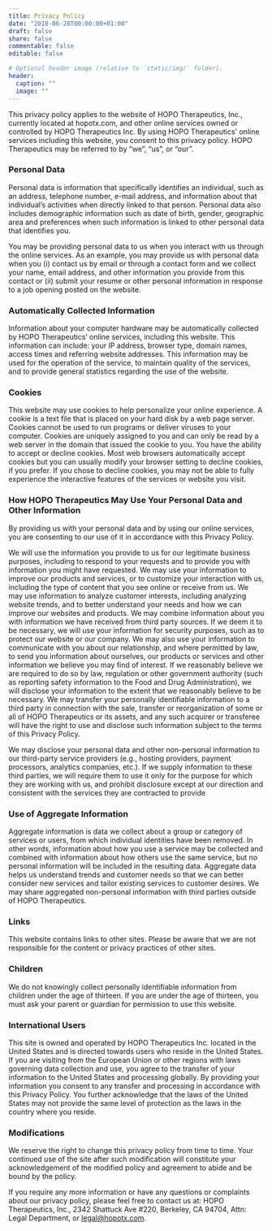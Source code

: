 ```yaml
---
title: Privacy Policy
date: "2018-06-28T00:00:00+01:00"
draft: false
share: false
commentable: false
editable: false

# Optional header image (relative to `static/img/` folder).
header:
  caption: ""
  image: ""
---
```


This privacy policy applies to the website of HOPO Therapeutics, Inc., currently located at hopotx.com, and other online services owned or controlled by HOPO Therapeutics Inc.  By using HOPO Therapeutics' online services including this website, you consent to this privacy policy. HOPO Therapeutics may be referred to by “we”, “us”, or “our”.

### Personal Data

Personal data is information that specifically identifies an individual, such as an address, telephone number, e-mail address, and information about that individual’s activities when directly linked to that person. Personal data also includes demographic information such as date of birth, gender, geographic area and preferences when such information is linked to other personal data that identifies you.

You may be providing personal data to us when you interact with us through the online services. As an example, you may provide us with personal data when you (i) contact us by email or through a contact form and we collect your name, email address, and other information you provide from this contact or (ii) submit your resume or other personal information in response to a job opening posted on the website.

### Automatically Collected Information

Information about your computer hardware may be automatically collected by HOPO Therapeutics’ online services, including this website.  This information can include: your IP address, browser type, domain names, access times and referring website addresses. This information may be used for the operation of the service, to maintain quality of the services, and to provide general statistics regarding the use of the website.

### Cookies

This website may use cookies to help personalize your online experience. A cookie is a text file that is placed on your hard disk by a web page server.  Cookies cannot be used to run programs or deliver viruses to your computer.  Cookies are uniquely assigned to you and can only be read by a web server in the domain that issued the cookie to you.  You have the ability to accept or decline cookies.  Most web browsers automatically accept cookies but you can usually modify your browser setting to decline cookies, if you prefer. If you chose to decline cookies, you may not be able to fully experience the interactive features of the services or website you visit.

### How HOPO Therapeutics May Use Your Personal Data and Other Information
By providing us with your personal data and by using our online services, you are consenting to our use of it in accordance with this Privacy Policy.

We will use the information you provide to us for our legitimate business purposes, including to respond to your requests and to provide you with information you might have requested. We may use your information to improve our products and services, or to customize your interaction with us, including the type of content that you see online or receive from us. We may use information to analyze customer interests, including analyzing website trends, and to better understand your needs and how we can improve our websites and products. We may combine information about you with information we have received from third party sources. If we deem it to be necessary, we will use your information for security purposes, such as to protect our website or our company. We may also use your information to communicate with you about our relationship, and where permitted by law, to send you information about ourselves, our products or services and other information we believe you may find of interest.  If we reasonably believe we are required to do so by law, regulation or other government authority (such as reporting safety information to the Food and Drug Administration), we will disclose your information to the extent that we reasonably believe to be necessary. We may transfer your personally identifiable information to a third party in connection with the sale, transfer or reorganization of some or all of HOPO Therapeutics or its assets, and any such acquirer or transferee will have the right to use and disclose such information subject to the terms of this Privacy Policy.

We may disclose your personal data and other non-personal information to our third-party service providers (e.g., hosting providers, payment processors, analytics companies, etc.). If we supply information to these third parties, we will require them to use it only for the purpose for which they are working with us, and prohibit disclosure except at our direction and consistent with the services they are contracted to provide

### Use of Aggregate Information
Aggregate information is data we collect about a group or category of services or users, from which individual identities have been removed. In other words, information about how you use a service may be collected and combined with information about how others use the same service, but no personal information will be included in the resulting data. Aggregate data helps us understand trends and customer needs so that we can better consider new services and tailor existing services to customer desires. We may share aggregated non-personal information with third parties outside of HOPO Therapeutics.

### Links
This website contains links to other sites.  Please be aware that we are not responsible for the content or privacy practices of other sites.

### Children
We do not knowingly collect personally identifiable information from children under the age of thirteen.  If you are under the age of thirteen, you must ask your parent or guardian for permission to use this website.

### International Users
This site is owned and operated by HOPO Therapeutics Inc. located in the United States and is directed towards users who reside in the United States. If you are visiting from the European Union or other regions with laws governing data collection and use, you agree to the transfer of your information to the United States and processing globally. By providing your information you consent to any transfer and processing in accordance with this Privacy Policy.  You further acknowledge that the laws of the United States may not provide the same level of protection as the laws in the country where you reside.

### Modifications
We reserve the right to change this privacy policy from time to time.  Your continued use of the site after such modification will constitute your acknowledgement of the modified policy and agreement to abide and be bound by the policy.

If you require any more information or have any questions or complaints about our privacy policy, please feel free to contact us at: HOPO Therapeutics, Inc., 2342 Shattuck Ave \#220, Berkeley, CA 94704, Attn: Legal Department, or legal@hopotx.com.

